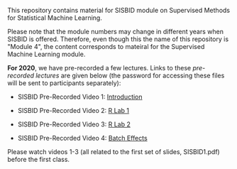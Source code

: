 This repository contains material for SISBID module on Supervised Methods for Statistical Machine Learning. 

Please note that the module numbers may change in different years when SISBID is offered. Therefore, even though this the name of this repository is "Module 4", the content corresponds to mateiral for the Supervised Machine Learning module. 

**For 2020**, we have pre-recorded a few lectures. Links to these *pre-recorded lectures* are given below (the password for accessing these files will be sent to participants separately):

- SISBID Pre-Recorded Video 1: [Introduction](https://washington.zoom.us/rec/share/2fduFoPc-0dIb43G7x_CarItRIP_X6a803UX-_IFxU9OBx3RGrp2LsOCtsbn2oYO?startTime=1594352701000)

- SISBID Pre-Recorded Video 2: [R Lab 1](https://washington.zoom.us/rec/share/-p1tbOnp-j9ObrfiskvZUJ4GB7Tveaa8hyVP8vIMzU6X2BWS5itHYHfVZagggBZi?startTime=1594513479000)

- SISBID Pre-Recorded Video 3: [R Lab 2](https://washington.zoom.us/rec/share/6fNkD5-s3G1LSa-V8UXYaKQOPLvlT6a81XBPq_VbnkzIQG6WhHD8CrMVuk4gzL5v?startTime=1594516472000)

- SISBID Pre-Recorded Video 4: [Batch Effects](https://washington.zoom.us/rec/share/-tMvP4nZ-DxLc4322BuGHb4DO5n4aaa81iNP_vFemR6XWMVVHC3izmAiKwjseZQ1?startTime=1594597919000)

Please watch videos 1-3 (all related to the first set of slides, SISBID1.pdf) before the first class. 
